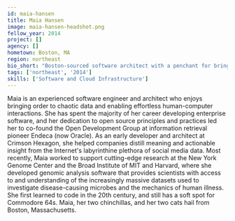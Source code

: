 ```yaml
---
id: maia-hansen
title: Maia Hansen
image: maia-hansen-headshot.png
fellow_year: 2014
project: []
agency: []
hometown: Boston, MA
region: northeast
bio_short: "Boston-sourced software architect with a penchant for bringing order to chaotic data. CV: Endeca, Crimson Hexagon, Broad Institute, et al."
tags: ['northeast', '2014']
skills: ['Software and Cloud Infrastructure']
---
```


Maia is an experienced software engineer and architect who enjoys bringing order to chaotic data and enabling effortless human-computer interactions. She has spent the majority of her career developing enterprise software, and her dedication to open source principles and practices led her to co-found the Open Development Group at information retrieval pioneer Endeca (now Oracle). As an early developer and architect at Crimson Hexagon, she helped companies distill meaning and actionable insight from the Internet's labyrinthine plethora of social media data. Most recently, Maia worked to support cutting-edge research at the New York Genome Center and the Broad Institute of MIT and Harvard, where she developed genomic analysis software that provides scientists with access to and understanding of the increasingly massive datasets used to investigate disease-causing microbes and the mechanics of human illness. She first learned to code in the 20th century, and still has a soft spot for Commodore 64s. Maia, her two chinchillas, and her two cats hail from Boston, Massachusetts.
